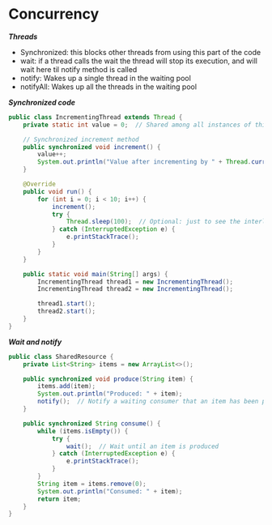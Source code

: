 # Concurrency

**_Threads_**

- Synchronized: this blocks other threads from using this part of the code
- wait: if a thread calls the wait the thread will stop its execution, and will wait here til notify method is called
- notify: Wakes up a single thread in the waiting pool
- notifyAll: Wakes up all the threads in the waiting pool

**_Synchronized code_**

```java
public class IncrementingThread extends Thread {
    private static int value = 0;  // Shared among all instances of this class

    // Synchronized increment method
    public synchronized void increment() {
        value++;
        System.out.println("Value after incrementing by " + Thread.currentThread().getName() + ": " + value);
    }

    @Override
    public void run() {
        for (int i = 0; i < 10; i++) {
            increment();
            try {
                Thread.sleep(100);  // Optional: just to see the interleaving of threads more clearly
            } catch (InterruptedException e) {
                e.printStackTrace();
            }
        }
    }

    public static void main(String[] args) {
        IncrementingThread thread1 = new IncrementingThread();
        IncrementingThread thread2 = new IncrementingThread();

        thread1.start();
        thread2.start();
    }
}
```

**_Wait and notify_**

```java
public class SharedResource {
    private List<String> items = new ArrayList<>();

    public synchronized void produce(String item) {
        items.add(item);
        System.out.println("Produced: " + item);
        notify();  // Notify a waiting consumer that an item has been produced
    }

    public synchronized String consume() {
        while (items.isEmpty()) {
            try {
                wait();  // Wait until an item is produced
            } catch (InterruptedException e) {
                e.printStackTrace();
            }
        }
        String item = items.remove(0);
        System.out.println("Consumed: " + item);
        return item;
    }
}
```
